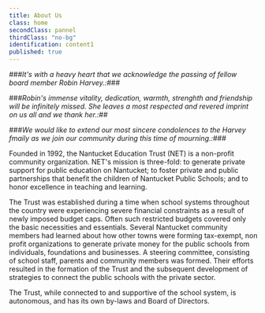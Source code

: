 ```yaml
---
title: About Us
class: home
secondClass: pannel
thirdClass: "no-bg"
identification: content1
published: true
---
```


###_It's with a heavy heart that we acknowledge the passing of fellow board member Robin Harvey.:_### 

###_Robin's immense vitality, dedication, warmth, strenghth and friendship will be infinitely missed. She leaves a most respected and revered imprint on us all and we thank her.:_##

###_We would like to extend our most sincere condolences to the Harvey fmaily as we join our community during this time of mourning.:_###



Founded in 1992, the Nantucket Education Trust (NET) is a non-profit community organization.  NET's mission is three-fold: to generate private support for public education on Nantucket; to foster private and public partnerships that benefit the children of Nantucket Public Schools; and to honor excellence in teaching and learning.

The Trust was established during a time when school systems throughout the country were experiencing severe financial constraints as a result of newly imposed budget caps.  Often such restricted budgets covered only the basic necessities and essentials.  Several Nantucket community members had learned about how other towns were forming tax-exempt, non profit organizations to generate private money for the public schools from individuals, foundations and businesses.  A steering committee, consisting of school staff, parents and community members was formed.  Their efforts resulted in the formation of the Trust and the subsequent development of strategies to connect the public schools with the private sector.

The Trust, while connected to and supportive of the school system, is autonomous, and has its own by-laws and Board of Directors.<br/><br/>
